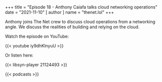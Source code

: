 +++
title = "Episode 18 - Anthony Caiafa talks cloud networking operations"
date = "2021-11-10"
[ author ]
  name = "thenet.lol"
+++

Anthony joins The Net crew to discuss cloud operations from a networking angle. We discuss the realities of building and relying on the cloud.

Watch the episode on YouTube:

{{< youtube iy9dhKlnyuU >}}

Or listen here:

{{< libsyn-player 21124493 >}}

{{< podcasts >}}
